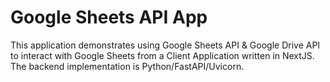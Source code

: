 # Google Sheets API App
This application demonstrates using Google Sheets API & Google Drive API to interact with Google Sheets from a Client Application written in NextJS. The backend implementation is Python/FastAPI/Uvicorn.

